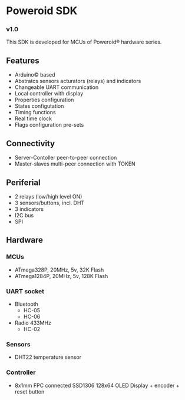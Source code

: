 # Poweroid SDK
### v1.0

This SDK is developed for MCUs of Poweroid® hardware series.

## Features
* Arduino© based
* Abstratcs sensors acturators (relays) and indicators
* Changeable UART communication
* Local controller with display
* Properties configuration
* States configutation
* Timing functions
* Real time clock
* Flags configuration pre-sets

## Connectivity
* Server-Contoller peer-to-peer connection
* Master-slaves multi-peer connection with TOKEN

## Periferial
* 2 relays (low/high level ON)
* 3 sensors/buttons, incl. DHT
* 3 indicators
* I2C bus
* SPI

## Hardware
### MCUs
* ATmega328P, 20MHz, 5v, 32K Flash
* ATmega1284P, 20MHz, 5v, 128K Flash
### UART socket
* Bluetooth
  * HC-05
  * HC-06
* Radio 433MHz
  * HC-02
### Sensors
* DHT22 temperature sensor
### Controller
* 8x1mm FPC connected SSD1306 128x64 OLED Display + encoder + reset button
